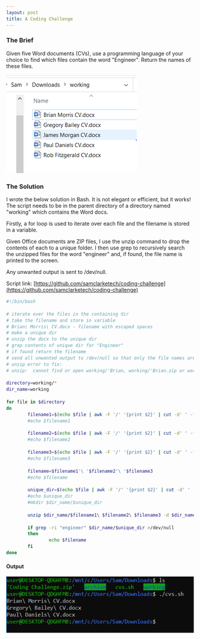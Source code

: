 ```yaml
---
layout: post
title: A Coding Challenge
---
```


### The Brief
Given five Word documents (CVs), use a programming language of your choice to find which files contain the word "Engineer". Return the names of these files.

![The Word Documents](/assets/images/word-docs.PNG)

### The Solution
I wrote the below solution in Bash. It is not elegant or efficient, but it works! The script needs to be in the parent directory of a directory named "working" which contains the Word docs.

Firstly, a for loop is used to iterate over each file and the filename is stored in a variable.

Given Office documents are ZIP files, I use the unzip command to drop the contents of each to a unique folder. I then use grep to recursively search the unzipped files for the word "engineer" and, if found, the file name is printed to the screen.

Any unwanted output is sent to /dev/null.

Script link: [https://github.com/samclarketech/coding-challenge](https://github.com/samclarketech/coding-challenge)

```bash
#!/bin/bash

# iterate over the files in the containing dir
# take the filename and store in variable
# Brian\ Morris\ CV.docx - filename with escaped spaces
# make a unique dir
# unzip the docx to the unique dir
# grep contents of unique dir for "Engineer"
# if found return the filename
# send all unwanted output to /dev/null so that only the file names are returned
# unzip error to fix:
# unzip:  cannot find or open working/'Brian, working/'Brian.zip or working/'Brian.ZIP.

directory=working/*
dir_name=working

for file in $directory
do
        filename1=$(echo $file | awk -F '/' '{print $2}' | cut -d' ' -f1)
        #echo $filename1

        filename2=$(echo $file | awk -F '/' '{print $2}' | cut -d' ' -f2)
        #echo $filename2

        filename3=$(echo $file | awk -F '/' '{print $2}' | cut -d' ' -f3)
        #echo $filename3

        filename=$filename1'\ '$filename2'\ '$filename3
        #echo $filename

        unique_dir=$(echo $file | awk -F '/' '{print $2}' | cut -d' ' -f1)
        #echo $unique_dir
        #mkdir $dir_name/$unique_dir

        unzip $dir_name/$filename1\ $filename2\ $filename3 -d $dir_name/$unique_dir >/dev/null

        if grep -ri "engineer" $dir_name/$unique_dir >/dev/null
        then
                echo $filename
        fi
done
```

#### Output
![The output](/assets/images/solution.PNG)
